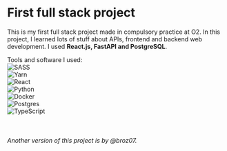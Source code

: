 # First full stack project

This is my first full stack project made in compulsory practice at O2. In this project, I learned lots of stuff about APIs, frontend and backend web development. I used **React.js, FastAPI and PostgreSQL**.

Tools and software I used:
 
\
![SASS](https://img.shields.io/badge/SASS-hotpink.svg?style=for-the-badge&logo=SASS&logoColor=white)
\
![Yarn](https://img.shields.io/badge/yarn-%232C8EBB.svg?style=for-the-badge&logo=yarn&logoColor=white)
\
![React](https://img.shields.io/badge/React-20232A?style=for-the-badge&logo=react&logoColor=61DAFB)
\
![Python](https://img.shields.io/badge/python-FFEE00?style=for-the-badge&logo=python&logoColor=black)
\
![Docker](https://img.shields.io/badge/docker-%230db7ed.svg?style=for-the-badge&logo=docker&logoColor=white)
\
![Postgres](https://img.shields.io/badge/postgres-%23316192.svg?style=for-the-badge&logo=postgresql&logoColor=white)
\
![TypeScript](https://img.shields.io/badge/TypeScript-007ACC?style=for-the-badge&logo=typescript&logoColor=white)


 
 
 
###### Another version of this project is by @broz07.
